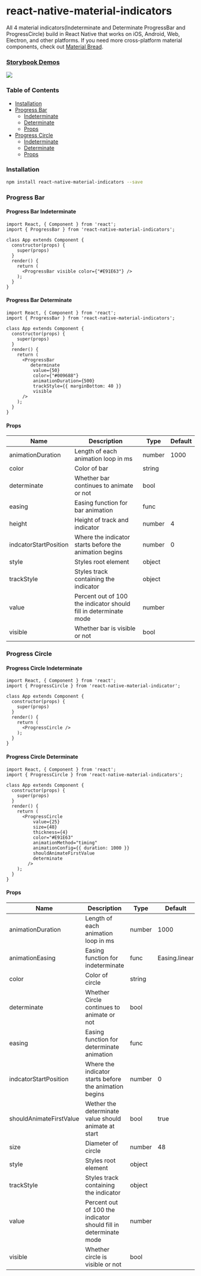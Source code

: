 # react-native-material-indicators

All 4 material indicators(Indeterminate and Determinate ProgressBar and ProgressCircle) build in React Native that works on iOS, Android, Web, Electron, and other platforms. If you need more cross-platform material components, check out [Material Bread](https://github.com/codypearce/material-bread).

### [Storybook Demos](https://codypearce.github.io/react-native-material-indicators/)

<img src="https://i.imgur.com/gsSGFtx.gif" />


### Table of Contents

- [Installation](#installation)
- [Progress Bar](#progress-bar)
  - [Indeterminate](#progresss-bar-indeterminate)
  - [Determinate](#progresss-bar-determinate)
  - [Props](#props)
- [Progress Circle](#progress-circle)
  - [Indeterminate](#progresss-circle-indeterminate)
  - [Determinate](#progresss-circle-determinate)
  - [Props](#props)

### Installation
```bash
npm install react-native-material-indicators --save
```

### Progress Bar

#### Progress Bar Indeterminate

```
import React, { Component } from 'react';
import { ProgressBar } from 'react-native-material-indicators';

class App extends Component {
  constructor(props) {
    super(props)
  }
  render() {
    return (
      <ProgressBar visible color={"#E91E63"} />
    );
  }
}
```

#### Progress Bar Determinate

```
import React, { Component } from 'react';
import { ProgressBar } from 'react-native-material-indicators';

class App extends Component {
  constructor(props) {
    super(props)
  }
  render() {
    return (
      <ProgressBar
         determinate
          value={50}
          color={"#009688"}
          animationDuration={500}
          trackStyle={{ marginBottom: 40 }}
          visible
      />
    );
  }
}
```

#### Props
| Name                  | Description                                                      | Type   | Default |
|-----------------------|------------------------------------------------------------------|--------|---------|
| animationDuration     | Length of each animation loop in ms                              | number | 1000    |
| color                 | Color of bar                                                     | string |         |
| determinate           | Whether bar continues to animate or not                          | bool   |         |
| easing                | Easing function for bar animation                                | func   |         |
| height                | Height of track and indicator                                    | number | 4       |
| indcatorStartPosition | Where the indicator starts before the animation begins           | number | 0       |
| style                 | Styles root element                                              | object |         |
| trackStyle            | Styles track containing the indicator                            | object |         |
| value                 | Percent out of 100 the indicator should fill in determinate mode | number |         |
| visible               | Whether bar is visible or not                                    | bool   |         |

### Progress Circle

#### Progress Circle Indeterminate
```
import React, { Component } from 'react';
import { ProgressCircle } from 'react-native-material-indicator';

class App extends Component {
  constructor(props) {
    super(props)
  }
  render() {
    return (
      <ProgressCircle />
    );
  }
}
```

#### Progress Circle Determinate
```
import React, { Component } from 'react';
import { ProgressCircle } from 'react-native-material-indicators';

class App extends Component {
  constructor(props) {
    super(props)
  }
  render() {
    return (
      <ProgressCircle
          value={25}
          size={48}
          thickness={4}
          color="#E91E63"
          animationMethod="timing"
          animationConfig={{ duration: 1000 }}
          shouldAnimateFirstValue
          determinate
        />
    );
  }
}
```

#### Props

| Name                    | Description                                                      | Type   | Default       |
|-------------------------|------------------------------------------------------------------|--------|---------------|
| animationDuration       | Length of each animation loop in ms                              | number | 1000          |
| animationEasing         | Easing function for indeterminate                                | func   | Easing.linear |
| color                   | Color of circle                                                  | string |               |
| determinate             | Whether Circle continues to animate or not                       | bool   |               |
| easing                  | Easing function for determinate animation                        | func   |               |
| indcatorStartPosition   | Where the indicator starts before the animation begins           | number | 0             |
| shouldAnimateFirstValue | Wether the determinate value should animate at start             | bool   | true          |
| size                    | Diameter of circle                                               | number | 48            |
| style                   | Styles root element                                              | object |               |
| trackStyle              | Styles track containing the indicator                            | object |               |
| value                   | Percent out of 100 the indicator should fill in determinate mode | number |               |
| visible                 | Whether circle is visible or not                                 | bool   |               |
